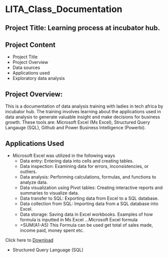 # LITA_Class_Documentation

## Project Title: Learning process at incubator hub.

## Project Content
- Project Title
- Project Overview
- Data sources 
- Applications used
- Exploratory data analysis


## Project Overview: 
This is a documentation of data analysis training with ladies in tech africa by incubator hub. The training involves learning about the applications used in data analysis to generate valuable insight and make decisions for business growth. These tools are: Microsoft Excel (Ms Excel), Structured Query Langauge (SQL), Github and Power Business Intelligence (Powerbi). 

## Applications Used
- Microsoft Excel was utilized in the following ways
   - Data entry: Entering data into cells and creating tables.
   - Data inspection: Examining data for errors, inconsistencies, or outliers.
   - Data analysis: Performing calculations, formulas, and functions to analyze data.
   - Data visualization using Pivot tables: Creating interactive reports and summaries to visualize data.
   - Data transfer to SQL: Exporting data from Excel to a SQL database.
   - Data collection from SQL: Importing data from a SQL database into Excel.
   - Data storage: Saving data in Excel workbooks.
Examples of how formula is inputted in Ms Excel
 ...Microsoft Excel formula
  - =SUM(A1-A5)
This Formula can be used get total of sales made, income paid, money spent etc.

Click here to [Download](https://www.microsoft.com/en-us/microsoft-365/excel)

- Structured Query Language (SQL)




